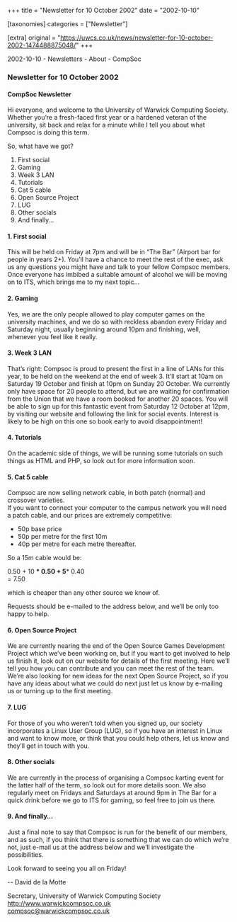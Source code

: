 +++
title = "Newsletter for 10 October 2002"
date = "2002-10-10"

[taxonomies]
categories = ["Newsletter"]

[extra]
original = "https://uwcs.co.uk/news/newsletter-for-10-october-2002-1474488875048/"
+++

2002-10-10 - Newsletters - About - CompSoc

### Newsletter for 10 October 2002

#### CompSoc Newsletter

Hi everyone, and welcome to the University of Warwick Computing Society. Whether you’re a fresh-faced first year or a hardened veteran of the university, sit back and relax for a minute while I tell you about what Compsoc is doing this term.

So, what have we got?

1.  First social
2.  Gaming
3.  Week 3 LAN
4.  Tutorials
5.  Cat 5 cable
6.  Open Source Project
7.  LUG
8.  Other socials
9.  And finally…

#### 1\. First social

This will be held on Friday at 7pm and will be in “The Bar” (Airport bar for people in years 2+). You’ll have a chance to meet the rest of the exec, ask us any questions you might have and talk to your fellow Compsoc members. Once everyone has imbibed a suitable amount of alcohol we will be moving on to ITS, which brings me to my next topic…

#### 2\. Gaming

Yes, we are the only people allowed to play computer games on the university machines, and we do so with reckless abandon every Friday and Saturday night, usually beginning around 10pm and finishing, well, whenever you feel like it really.

#### 3\. Week 3 LAN

That’s right: Compsoc is proud to present the first in a line of LANs for this year, to be held on the weekend at the end of week 3. It’ll start at 10am on Saturday 19 October and finish at 10pm on Sunday 20 October. We currently only have space for 20 people to attend, but we are waiting for confirmation from the Union that we have a room booked for another 20 spaces. You will be able to sign up for this fantastic event from Saturday 12 October at 12pm, by visiting our website and following the link for social events. Interest is likely to be high on this one so book early to avoid disappointment\!

#### 4\. Tutorials

On the academic side of things, we will be running some tutorials on such things as HTML and PHP, so look out for more information soon.

#### 5\. Cat 5 cable

Compsoc are now selling network cable, in both patch (normal) and crossover varieties.  
If you want to connect your computer to the campus network you will need a patch cable, and our prices are extremely competitive:

  - 50p base price
  - 50p per metre for the first 10m
  - 40p per metre for each metre thereafter.

So a 15m cable would be:

0.50 + 10 **\* 0.50 + 5**\* 0.40  
\= 7.50

which is cheaper than any other source we know of.

Requests should be e-mailed to the address below, and we’ll be only too happy to help.

#### 6\. Open Source Project

We are currently nearing the end of the Open Source Games Development Project which we’ve been working on, but if you want to get involved to help us finish it, look out on our website for details of the first meeting. Here we’ll tell you how you can contribute and you can meet the rest of the team. We’re also looking for new ideas for the next Open Source Project, so if you have any ideas about what we could do next just let us know by e-mailing us or turning up to the first meeting.

#### 7\. LUG

For those of you who weren’t told when you signed up, our society incorporates a Linux User Group (LUG), so if you have an interest in Linux and want to know more, or think that you could help others, let us know and they’ll get in touch with you.

#### 8\. Other socials

We are currently in the process of organising a Compsoc karting event for the latter half of the term, so look out for more details soon. We also regularly meet on Fridays and Saturdays at around 9pm in The Bar for a quick drink before we go to ITS for gaming, so feel free to join us there.

#### 9\. And finally…

Just a final note to say that Compsoc is run for the benefit of our members, and as such, if you think that there is something that we can do which we’re not, just e-mail us at the address below and we’ll investigate the possibilities.

Look forward to seeing you all on Friday\!

\-- David de la Motte

Secretary, University of Warwick Computing Society  
http://www.warwickcompsoc.co.uk  
compsoc@warwickcompsoc.co.uk

